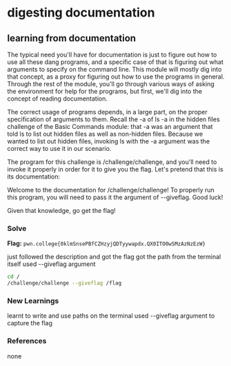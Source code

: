 # digesting documentation

## learning from documentation
The typical need you'll have for documentation is just to figure out how to use all these dang programs, and a specific case of that is figuring out what arguments to specify on the command line. This module will mostly dig into that concept, as a proxy for figuring out how to use the programs in general. Through the rest of the module, you'll go through various ways of asking the environment for help for the programs, but first, we'll dig into the concept of reading documentation.

The correct usage of programs depends, in a large part, on the proper specification of arguments to them. Recall the -a of ls -a in the hidden files challenge of the Basic Commands module: that -a was an argument that told ls to list out hidden files as well as non-hidden files. Because we wanted to list out hidden files, invoking ls with the -a argument was the correct way to use it in our scenario.

The program for this challenge is /challenge/challenge, and you'll need to invoke it properly in order for it to give you the flag. Let's pretend that this is its documentation:

Welcome to the documentation for /challenge/challenge! To properly run this program, you will need to pass it the argument of --giveflag. Good luck!

Given that knowledge, go get the flag!


### Solve
**Flag:** `pwn.college{0klmSnsePBfCZHzyjQDTyywapdx.QX0ITO0wSMzAzNzEzW}`

just followed the description and got the flag
got the path from the terminal itself
used --giveflag argument


```bash
cd /
/challenge/challenge --giveflag /flag
```

### New Learnings
learnt to write and use paths on the terminal
used --giveflag argument to capture the flag

### References 
none

